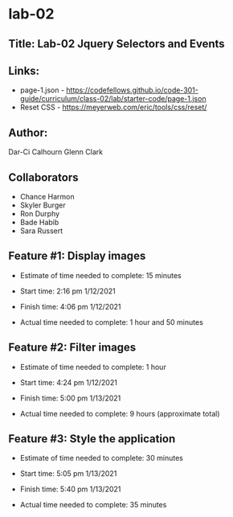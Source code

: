 # lab-02

## Title: Lab-02 Jquery Selectors and Events

## Links:

- page-1.json - https://codefellows.github.io/code-301-guide/curriculum/class-02/lab/starter-code/page-1.json
- Reset CSS - https://meyerweb.com/eric/tools/css/reset/

## Author:

Dar-Ci Calhourn
Glenn Clark

## Collaborators

- Chance Harmon
- Skyler Burger
- Ron Durphy
- Bade Habib
- Sara Russert

## Feature #1: Display images

- Estimate of time needed to complete: 15 minutes

- Start time: 2:16 pm 1/12/2021

- Finish time: 4:06 pm 1/12/2021

- Actual time needed to complete: 1 hour and 50 minutes

## Feature #2: Filter images

- Estimate of time needed to complete: 1 hour

- Start time: 4:24 pm 1/12/2021

- Finish time: 5:00 pm 1/13/2021

- Actual time needed to complete: 9 hours (approximate total)

## Feature #3: Style the application

- Estimate of time needed to complete: 30 minutes

- Start time: 5:05 pm 1/13/2021

- Finish time: 5:40 pm 1/13/2021

- Actual time needed to complete: 35 minutes
